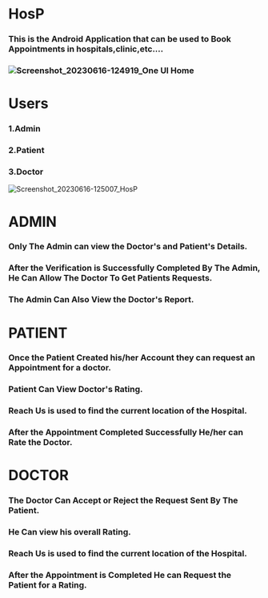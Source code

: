 # HosP 
### This is the Android Application that can be used to Book Appointments in hospitals,clinic,etc....

### ![Screenshot_20230616-124919_One UI Home](https://github.com/gpoovandran/HosP-/assets/110174174/f26a4a0e-4f24-4c11-bc49-5d098993f3ba)


# Users
### 1.Admin 
### 2.Patient
### 3.Doctor

![Screenshot_20230616-125007_HosP](https://github.com/gpoovandran/HosP-/assets/110174174/1fd002eb-30ce-4c37-bb58-ebbab2fdcce2)


# ADMIN

###  Only The Admin can view the Doctor's and Patient's Details.
### After the Verification is Successfully Completed By The Admin, He Can Allow The Doctor To Get Patients Requests.
### The Admin Can Also View the Doctor's Report.






# PATIENT

### Once the Patient Created his/her Account they can request an Appointment for a doctor.
### Patient Can View Doctor's Rating.
### Reach Us is used to find the current location of the Hospital.
### After the Appointment Completed Successfully He/her can Rate the Doctor.




# DOCTOR

### The Doctor Can Accept or Reject the Request Sent By The Patient.
### He Can view his overall Rating.
### Reach Us is used to find the current location of the Hospital.
### After the Appointment is Completed He can Request the Patient for a Rating.





